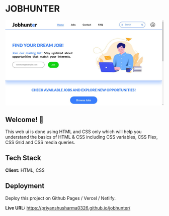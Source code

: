# JOBHUNTER

![Design preview for Jobhunter](./design/desktop-design.jpg)

## Welcome! 👋

This web ui is done using HTML and CSS only which will help you understand the basics of HTML & CSS including CSS variables, CSS Flex, CSS Grid and CSS media queries.

## Tech Stack

**Client:** HTML, CSS

## Deployment

Deploy this project on Github Pages / Vercel / Netlify.

**Live URL:** https://priyanshusharma0326.github.io/jobhunter/